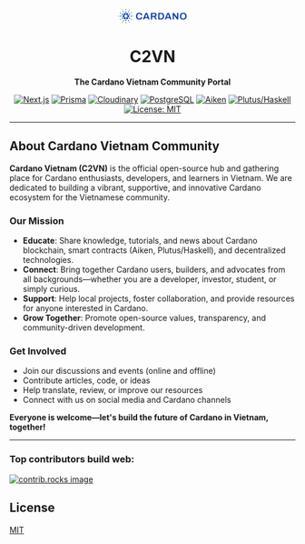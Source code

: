 <div align="center">

<img src="public/images/common/cardano.svg" width="120" alt="Cardano 2VN Logo" />

# **C2VN**

**The Cardano Vietnam Community Portal**

[![Next.js](https://img.shields.io/badge/Next.js-13-blue?logo=nextdotjs)](https://nextjs.org/)
[![Prisma](https://img.shields.io/badge/Prisma-ORM-blue?logo=prisma)](https://www.prisma.io/)
[![Cloudinary](https://img.shields.io/badge/Cloudinary-Image%20Hosting-blue?logo=cloudinary)](https://cloudinary.com/)
[![PostgreSQL](https://img.shields.io/badge/PostgreSQL-Database-blue?logo=postgresql)](https://www.postgresql.org/)
[![Aiken](https://img.shields.io/badge/Aiken-Smart%20Contracts-orange?logo=data:image/svg+xml;base64,PHN2ZyBmaWxsPSIjRkY2NjAwIiB2aWV3Qm94PSIwIDAgMjQgMjQiIHdpZHRoPSIxNiIgaGVpZ2h0PSIxNiI+PHBhdGggZD0iTTExLjUgM0M2LjI1IDMgMiA3LjI1IDIgMTJzNC4yNSA5IDkuNSA5IDkuNS00LjI1IDkuNS05LTQuMjUtOS41LTktOS41eiIvPjwvc3ZnPg==)](https://aiken-lang.org/)
[![Plutus/Haskell](https://img.shields.io/badge/Plutus%2FHaskell-Smart%20Contracts-blueviolet?logo=haskell)](https://plutus.iohk.io/)
[![License: MIT](https://img.shields.io/badge/License-MIT-yellow.svg)](LICENSE)

---

</div>

## About Cardano Vietnam Community

**Cardano Vietnam (C2VN)** is the official open-source hub and gathering place for Cardano enthusiasts, developers, and learners in Vietnam. We are dedicated to building a vibrant, supportive, and innovative Cardano ecosystem for the Vietnamese community.

### Our Mission
- **Educate**: Share knowledge, tutorials, and news about Cardano blockchain, smart contracts (Aiken, Plutus/Haskell), and decentralized technologies.
- **Connect**: Bring together Cardano users, builders, and advocates from all backgrounds—whether you are a developer, investor, student, or simply curious.
- **Support**: Help local projects, foster collaboration, and provide resources for anyone interested in Cardano.
- **Grow Together**: Promote open-source values, transparency, and community-driven development.

### Get Involved
- Join our discussions and events (online and offline)
- Contribute articles, code, or ideas
- Help translate, review, or improve our resources
- Connect with us on social media and Cardano channels

**Everyone is welcome—let's build the future of Cardano in Vietnam, together!**

---

### Top contributors build web:
<a href="https://github.com/independenceee/cardano2vn/graphs/contributors">
  <img src="https://contrib.rocks/image?repo=independenceee/cardano2vn" alt="contrib.rocks image" />
</a>

## License

[MIT](LICENSE)

